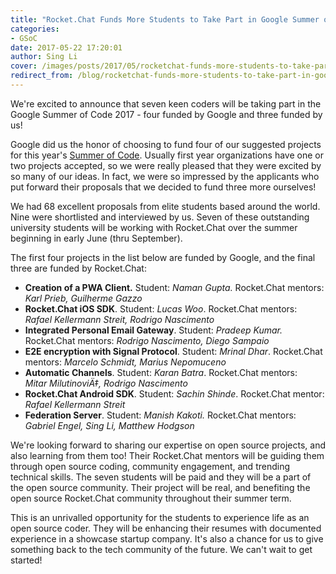 ```yaml
---
title: "Rocket.Chat Funds More Students to Take Part in Google Summer of Code"
categories:
- GSoC
date: 2017-05-22 17:20:01
author: Sing Li
cover: /images/posts/2017/05/rocketchat-funds-more-students-to-take-part-in-google-summer-of-code/gsoc17.png
redirect_from: /blog/rocketchat-funds-more-students-to-take-part-in-google-summer-of-code
---
```


We're excited to announce that seven keen coders will be taking part in the Google Summer of Code 2017 - four funded by Google and three funded by us!

Google did us the honor of choosing to fund four of our suggested projects for this year's [Summer of Code](https://developers.google.com/open-source/gsoc/). Usually first year organizations have one or two projects accepted, so we were really pleased that they were excited by so many of our ideas. In fact, we were so impressed by the applicants who put forward their proposals that we decided to fund three more ourselves!

We had 68 excellent proposals from elite students based around the world. Nine were shortlisted and interviewed by us. Seven of these outstanding university students will be working with Rocket.Chat over the summer beginning in early June (thru September). 

The first four projects in the list below are funded by Google, and the final three are funded by Rocket.Chat:

- **Creation of a PWA Client.** Student: _Naman Gupta._ Rocket.Chat mentors: _Karl Prieb, Guilherme Gazzo_
- **Rocket.Chat iOS SDK**. Student: _Lucas Woo_. Rocket.Chat mentors: _Rafael Kellermann Streit, Rodrigo Nascimento_
- **Integrated Personal Email Gateway**. Student: _Pradeep Kumar._ Rocket.Chat mentors: _Rodrigo Nascimento, Diego Sampaio_
- **E2E encryption with Signal Protocol**. Student: _Mrinal Dhar_. Rocket.Chat mentors: _Marcelo Schmidt, Marius Nepomuceno_
- **Automatic Channels**. Student: _Karan Batra_. Rocket.Chat mentors: _Mitar MilutinoviÄ‡, Rodrigo Nascimento_
- **Rocket.Chat Android SDK**. Student: _Sachin Shinde_. Rocket.Chat mentor: _Rafael Kellermann Streit_
- **Federation Server**. Student: _Manish Kakoti._ Rocket.Chat mentors: _Gabriel Engel, Sing Li, Matthew Hodgson_

We're looking forward to sharing our expertise on open source projects, and also learning from them too! Their Rocket.Chat mentors will be guiding them through open source coding, community engagement, and trending technical skills. The seven students will be paid and they will be a part of the open source community. Their project will be real, and benefiting the open source Rocket.Chat community throughout their summer term.

This is an unrivalled opportunity for the students to experience life as an open source coder. They will be enhancing their resumes with documented experience in a showcase startup company. It's also a chance for us to give something back to the tech community of the future. We can't wait to get started!
